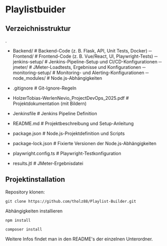 # Playlistbuider

## Verzeichnisstruktur
.
- Backend/ # Backend-Code (z. B. Flask, API, Unit Tests, Docker)
─ Frontend/ # Frontend-Code (z. B. Vue/React, UI, Playwright-Tests)
─ jenkins-setup/ # Jenkins-Pipeline-Setup und CI/CD-Konfigurationen
─ jmeter/ # JMeter-Loadtests, Ergebnisse und Konfigurationen
─ monitoring-setup/ # Monitoring- und Alerting-Konfigurationen
─ node_modules/ # Node.js-Abhängigkeiten

- .gitignore # Git-Ignore-Regeln
- HolzerTobias-WerlenNevio_ProjectDevOps_2025.pdf # Projektdokumentation (mit Bildern)
- Jenkinsfile # Jenkins Pipeline Definition
- README.md # Projektbeschreibung und Setup-Anleitung
- package.json # Node.js-Projektdefinition und Scripts
- package-lock.json # Fixierte Versionen der Node.js-Abhängigkeiten
- playwright.config.ts # Playwright-Testkonfiguration
- results.jtl # JMeter-Ergebnisdatei

## Projektinstallation
Repository klonen:
```shell
git clone https://github.com/tholz88/Playlist-Builder.git
```
Abhängigkeiten installieren
```shell
npm install
```
```shell
composer install
```

Weitere Infos findet man in den README's der einzelnen Unterordner.


